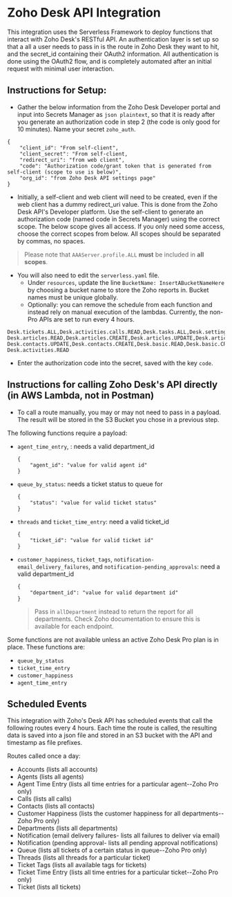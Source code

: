 # Zoho Desk API Integration


This integration uses the Serverless Framework to deploy functions that interact with Zoho Desk's RESTful API.
An authentication layer is set up so that a all a user needs to pass in is the route in Zoho Desk they want to hit,
and the secret_id containing their OAuth2 information. All authentication is done using the OAuth2 flow, and is 
completely automated after an initial request with minimal user interaction.

## Instructions for Setup:

* Gather the below information from the Zoho Desk Developer portal and input into Secrets Manager as `json plaintext`, so that it is ready after you
generate an authorization code in step 2 (the code is only good for 10 minutes). Name your secret `zoho_auth`.
```
{
    "client_id": "From self-client",
    "client_secret": "From self-client,
    "redirect_uri": "from web client",
    "code": "Authorization code/grant token that is generated from self-client (scope to use is below)",
    "org_id": "from Zoho Desk API settings page"
}
```
* Initially, a self-client and web client will need to be created, even if the web client has a dummy redirect_uri
value. This is done from the Zoho Desk API's Developer platform. Use the self-client to generate an authorization code (named code in Secrets Manager) using the correct scope.
The below scope gives all access. If you only need some access, choose the correct scopes from below.
All scopes should be separated by commas, no spaces.
> Please note that `AAAServer.profile.ALL` **must** be included in
**all scopes**.

* You will also need to edit the `serverless.yaml` file.
    * Under `resources`, update the line `BucketName: InsertABucketNameHere` by choosing a bucket name to store the Zoho reports in. Bucket names must be unique globally.
    * Optionally: you can remove the schedule from each function and instead rely on manual execution of the lambdas. Currently, the non-Pro APIs are set to run every 4 hours.

```
Desk.tickets.ALL,Desk.activities.calls.READ,Desk.tasks.ALL,Desk.settings.ALL,Desk.search.READ,Desk.events.ALL,
Desk.articles.READ,Desk.articles.CREATE,Desk.articles.UPDATE,Desk.articles.DELETE,Desk.contacts.READ,Desk.contacts.WRITE,
Desk.contacts.UPDATE,Desk.contacts.CREATE,Desk.basic.READ,Desk.basic.CREATE,AAAServer.profile.ALL, Desk.activities.READ
```
* Enter the authorization code into the secret, saved with the key `code`.

## Instructions for calling Zoho Desk's API directly (in AWS Lambda, not in Postman)

* To call a route manually, you may or may not need to pass in a payload. The result will be stored in the S3 Bucket you chose in a previous step.

The following functions require a payload:
- `agent_time_entry`, : needs a valid department_id
    ```
    {
        "agent_id": "value for valid agent id"
    }
    ```
- `queue_by_status`: needs a ticket status to queue for
    ```
    {
        "status": "value for valid ticket status"
    }
    ```
- `threads` and `ticket_time_entry`: need a valid ticket_id
    ```
    {
        "ticket_id": "value for valid ticket id"
    }
    ```
- `customer_happiness`, `ticket_tags`, `notification-email_delivery_failures`, and `notification-pending_approvals`: need a valid department_id
    ```
    {
        "department_id": "value for valid department id"
    }
    ```
    > Pass in `allDepartment` instead to return the report for all departments. Check Zoho documentation to ensure this is available for each endpoint.

Some functions are not available unless an active Zoho Desk Pro plan is in place. These functions are:
- `queue_by_status`
- `ticket_time_entry`
- `customer_happiness`
- `agent_time_entry`

## Scheduled Events
This integration with Zoho's Desk API has scheduled events that call the following routes every 4 hours. Each time the
route is called, the resulting data is saved into a json file and stored in an S3 bucket with the API and timestamp as file prefixes.

Routes called once a day:
- Accounts (lists all accounts)
- Agents (lists all agents)
- Agent Time Entry (lists all time entries for a particular agent--Zoho Pro only)
- Calls (lists all calls)
- Contacts (lists all contacts)
- Customer Happiness (lists the customer happiness for all departments--Zoho Pro only)
- Departments (lists all departments)
- Notification (email delivery failures- lists all failures to deliver via email)
- Notification (pending approval- lists all pending approval notifications)
- Queue (lists all tickets of a certain status in queue--Zoho Pro only)
- Threads (lists all threads for a particular ticket)
- Ticket Tags (lists all available tags for tickets)
- Ticket Time Entry (lists all time entries for a particular ticket--Zoho Pro only)
- Ticket (lists all tickets)
